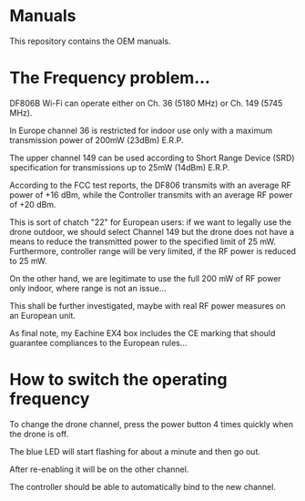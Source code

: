 # Manuals

This repository contains the OEM manuals.

# The Frequency problem...

DF806B Wi-Fi can operate either on Ch. 36 (5180 MHz) or Ch. 149 (5745 MHz).

In Europe channel 36 is restricted for indoor use only with a maximum transmission power of 200mW (23dBm) E.R.P.

The upper channel 149 can be used according to Short Range Device (SRD) specification for transmissions up to 25mW (14dBm) E.R.P.

According to the FCC test reports, the DF806 transmits with an average RF power of +16 dBm, while the Controller transmits with an average RF power of +20 dBm.

This is sort of chatch "22" for European users: if we want to legally use the drone outdoor, we should select Channel 149 but the drone does not have a means to reduce the transmitted power to the specified limit of 25 mW. Furthermore, controller range will be very limited, if the RF power is reduced to 25 mW. 

On the other hand, we are legitimate to use the full 200 mW of RF power only indoor, where range is not an issue...

This shall be further investigated, maybe with real RF power measures on an European unit. 

As final note, my Eachine EX4 box includes the CE marking that should guarantee compliances to the European rules...

# How to switch the operating frequency

To change the drone channel, press the power button 4 times quickly when the drone is off.

The blue LED will start flashing for about a minute and then go out.

After re-enabling it will be on the other channel.

The controller should be able to automatically bind to the new channel.
